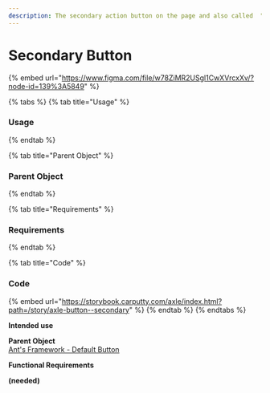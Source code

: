 ```yaml
---
description: The secondary action button on the page and also called  "Ghost" Button
---
```


# Secondary Button

{% embed url="https://www.figma.com/file/w78ZiMR2USgl1CwXVrcxXv/?node-id=139%3A5849" %}

{% tabs %}
{% tab title="Usage" %}
### Usage
{% endtab %}

{% tab title="Parent Object" %}
### Parent Object
{% endtab %}

{% tab title="Requirements" %}
### Requirements
{% endtab %}

{% tab title="Code" %}
### Code

{% embed url="https://storybook.carputty.com/axle/index.html?path=/story/axle-button--secondary" %}
{% endtab %}
{% endtabs %}

**Intended use**  


**Parent Object**  
[Ant's Framework - Default Button](https://ant.design/components/button/)

**Functional Requirements**

**\(needed\)**

